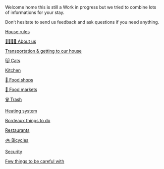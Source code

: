 Welcome home this is still a Work in progress but we tried to combine lots of informations for your stay.

Don’t hesitate to send us feedback and ask questions if you need anything.

[House rules](House%20rules.md)

[👨‍👩‍👧‍👧 About us](👨‍👩‍👧‍👧%20About%20us.md)

[Transportation & getting to our house](Transportation%20&%20getting%20to%20our%20house.md)

[😻 Cats](😻%20Cats.md)

[Kitchen](Kitchen.md)

[🥗 Food shops](🥗%20Food%20shops.md)

[🥕 Food markets](🥕%20Food%20markets.md)

[🗑️ Trash](🗑️%20Trash.md)

[Heating system](Heating%20system.md)

[Bordeaux things to do](Bordeaux%20things%20to%20do.md)

[Restaurants](Restaurants.md)

[🚲 Bicycles](🚲%20Bicycles.md)

[Security](Security.md)

[Few things to be careful with](Few%20things%20to%20be%20careful%20with.md)